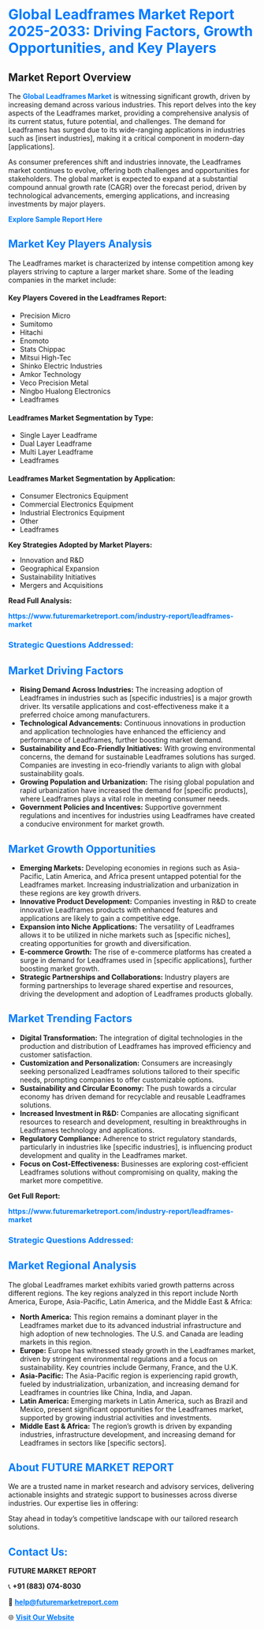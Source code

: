 <h1 style="color: #007BFF;">Global Leadframes Market Report 2025-2033: Driving Factors, Growth Opportunities, and Key Players</h1>

<section id="overview">
<h2>Market Report Overview</h2>
<p>The <a href="https://www.futuremarketreport.com/industry-report/leadframes-market" style="color: #007BFF; text-decoration: none;"><strong>Global Leadframes Market</strong></a> is witnessing significant growth, driven by increasing demand across various industries. This report delves into the key aspects of the Leadframes market, providing a comprehensive analysis of its current status, future potential, and challenges. The demand for Leadframes has surged due to its wide-ranging applications in industries such as [insert industries], making it a critical component in modern-day [applications].</p>
<p>As consumer preferences shift and industries innovate, the Leadframes market continues to evolve, offering both challenges and opportunities for stakeholders. The global market is expected to expand at a substantial compound annual growth rate (CAGR) over the forecast period, driven by technological advancements, emerging applications, and increasing investments by major players.</p>
</section>

<section id="overview">
<p><a href="https://www.futuremarketreport.com/request-sample/reportId=99946" style="color: #007BFF; text-decoration: none;"><strong>Explore Sample Report Here</strong></a></p>
</section>

<section id="key-players">
<h2 style="color: #007BFF;">Market Key Players Analysis</h2>
<p>The Leadframes market is characterized by intense competition among key players striving to capture a larger market share. Some of the leading companies in the market include:</p>
<h4>Key Players Covered in the Leadframes Report:</h4>
<ul><li>Precision Micro</li><li>Sumitomo</li><li>Hitachi</li><li>Enomoto</li><li>Stats Chippac</li><li>Mitsui High-Tec</li><li>Shinko Electric Industries</li><li>Amkor Technology</li><li>Veco Precision Metal</li><li>Ningbo Hualong Electronics</li><li>Leadframes</li></ul>
<h4>Leadframes Market Segmentation by Type:</h4>
<ul><li>Single Layer Leadframe</li><li>Dual Layer Leadframe</li><li>Multi Layer Leadframe</li><li>Leadframes</li></ul>

<h4>Leadframes Market Segmentation by Application:</h4>
<ul><li>Consumer Electronics Equipment</li><li>Commercial Electronics Equipment</li><li>Industrial Electronics Equipment</li><li>Other</li><li>Leadframes</li></ul>
<p><strong>Key Strategies Adopted by Market Players:</strong></p>
<ul>
<li>Innovation and R&D</li>
<li>Geographical Expansion</li>
<li>Sustainability Initiatives</li>
<li>Mergers and Acquisitions</li>
</ul>
</section>

<section>
<p><strong>Read Full Analysis: </strong></p><a href="https://www.futuremarketreport.com/industry-report/leadframes-market" style="color: #007BFF; text-decoration: none;"><strong>https://www.futuremarketreport.com/industry-report/leadframes-market</strong></a>
<h3 style="color: #007BFF;">Strategic Questions Addressed:</h3>
</section>

<section id="driving-factors">
<h2 style="color: #007BFF;">Market Driving Factors</h2>
<ul>
<li><strong>Rising Demand Across Industries:</strong> The increasing adoption of Leadframes in industries such as [specific industries] is a major growth driver. Its versatile applications and cost-effectiveness make it a preferred choice among manufacturers.</li>
<li><strong>Technological Advancements:</strong> Continuous innovations in production and application technologies have enhanced the efficiency and performance of Leadframes, further boosting market demand.</li>
<li><strong>Sustainability and Eco-Friendly Initiatives:</strong> With growing environmental concerns, the demand for sustainable Leadframes solutions has surged. Companies are investing in eco-friendly variants to align with global sustainability goals.</li>
<li><strong>Growing Population and Urbanization:</strong> The rising global population and rapid urbanization have increased the demand for [specific products], where Leadframes plays a vital role in meeting consumer needs.</li>
<li><strong>Government Policies and Incentives:</strong> Supportive government regulations and incentives for industries using Leadframes have created a conducive environment for market growth.</li>
</ul>
</section>

<section id="growth-opportunities">
<h2 style="color: #007BFF;">Market Growth Opportunities</h2>
<ul>
<li><strong>Emerging Markets:</strong> Developing economies in regions such as Asia-Pacific, Latin America, and Africa present untapped potential for the Leadframes market. Increasing industrialization and urbanization in these regions are key growth drivers.</li>
<li><strong>Innovative Product Development:</strong> Companies investing in R&D to create innovative Leadframes products with enhanced features and applications are likely to gain a competitive edge.</li>
<li><strong>Expansion into Niche Applications:</strong> The versatility of Leadframes allows it to be utilized in niche markets such as [specific niches], creating opportunities for growth and diversification.</li>
<li><strong>E-commerce Growth:</strong> The rise of e-commerce platforms has created a surge in demand for Leadframes used in [specific applications], further boosting market growth.</li>
<li><strong>Strategic Partnerships and Collaborations:</strong> Industry players are forming partnerships to leverage shared expertise and resources, driving the development and adoption of Leadframes products globally.</li>
</ul>
</section>

<section id="trending-factors">
<h2 style="color: #007BFF;">Market Trending Factors</h2>
<ul>
<li><strong>Digital Transformation:</strong> The integration of digital technologies in the production and distribution of Leadframes has improved efficiency and customer satisfaction.</li>
<li><strong>Customization and Personalization:</strong> Consumers are increasingly seeking personalized Leadframes solutions tailored to their specific needs, prompting companies to offer customizable options.</li>
<li><strong>Sustainability and Circular Economy:</strong> The push towards a circular economy has driven demand for recyclable and reusable Leadframes solutions.</li>
<li><strong>Increased Investment in R&D:</strong> Companies are allocating significant resources to research and development, resulting in breakthroughs in Leadframes technology and applications.</li>
<li><strong>Regulatory Compliance:</strong> Adherence to strict regulatory standards, particularly in industries like [specific industries], is influencing product development and quality in the Leadframes market.</li>
<li><strong>Focus on Cost-Effectiveness:</strong> Businesses are exploring cost-efficient Leadframes solutions without compromising on quality, making the market more competitive.</li>
</ul>
</section>

<section>
<p><strong>Get Full Report: </strong></p><a href="https://www.futuremarketreport.com/industry-report/leadframes-market" style="color: #007BFF; text-decoration: none;"><strong>https://www.futuremarketreport.com/industry-report/leadframes-market</strong></a>
<h3 style="color: #007BFF;">Strategic Questions Addressed:</h3>
</section>


<section id="regional-analysis">
<h2 style="color: #007BFF;">Market Regional Analysis</h2>
<p>The global Leadframes market exhibits varied growth patterns across different regions. The key regions analyzed in this report include North America, Europe, Asia-Pacific, Latin America, and the Middle East & Africa:</p>
<ul>
<li><strong>North America:</strong> This region remains a dominant player in the Leadframes market due to its advanced industrial infrastructure and high adoption of new technologies. The U.S. and Canada are leading markets in this region.</li>
<li><strong>Europe:</strong> Europe has witnessed steady growth in the Leadframes market, driven by stringent environmental regulations and a focus on sustainability. Key countries include Germany, France, and the U.K.</li>
<li><strong>Asia-Pacific:</strong> The Asia-Pacific region is experiencing rapid growth, fueled by industrialization, urbanization, and increasing demand for Leadframes in countries like China, India, and Japan.</li>
<li><strong>Latin America:</strong> Emerging markets in Latin America, such as Brazil and Mexico, present significant opportunities for the Leadframes market, supported by growing industrial activities and investments.</li>
<li><strong>Middle East & Africa:</strong> The region’s growth is driven by expanding industries, infrastructure development, and increasing demand for Leadframes in sectors like [specific sectors].</li>
</ul>
</section>

<footer>
<h2 style="color: #007BFF;">About FUTURE MARKET REPORT</h2>
<p>We are a trusted name in market research and advisory services, delivering actionable insights and strategic support to businesses across diverse industries. Our expertise lies in offering:</p>

<p>Stay ahead in today’s competitive landscape with our tailored research solutions.</p>

<h2 style="color: #007BFF;">Contact Us:</h2>
<p><strong>FUTURE MARKET REPORT</strong></p>
<p>📞 <strong>+91 (883) 074-8030</strong></p>
<p>📧 <strong><a href="mailto:help@futuremarketreport.com" style="color: #007BFF;">help@futuremarketreport.com</a></strong></p>
<p>🌐 <strong><a href="https://www.futuremarketreport.com/" style="color: #007BFF;">Visit Our Website</a></strong></p>
</footer>